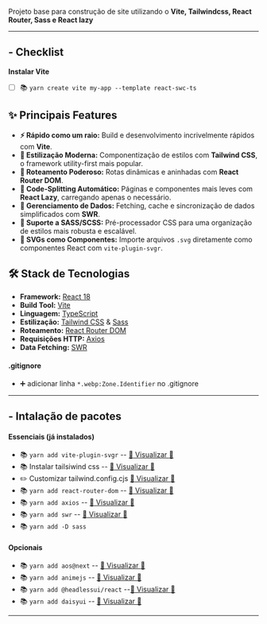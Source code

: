 Projeto base para construção de site utilizando o **Vite, Tailwindcss, React Router, Sass e React lazy**

---

## **- Checklist**

**Instalar Vite**

- [ ] :books: `yarn create vite my-app --template react-swc-ts`

## :sparkles: Principais Features

- **:zap: Rápido como um raio:** Build e desenvolvimento incrivelmente rápidos com **Vite**.
- **:nail_care: Estilização Moderna:** Componentização de estilos com **Tailwind CSS**, o framework utility-first mais popular.
- **:compass: Roteamento Poderoso:** Rotas dinâmicas e aninhadas com **React Router DOM**.
- **:jigsaw: Code-Splitting Automático:** Páginas e componentes mais leves com **React Lazy**, carregando apenas o necessário.
- **:arrows_counterclockwise: Gerenciamento de Dados:** Fetching, cache e sincronização de dados simplificados com **SWR**.
- **:art: Suporte a SASS/SCSS:** Pré-processador CSS para uma organização de estilos mais robusta e escalável.
- **:art: SVGs como Componentes:** Importe arquivos `.svg` diretamente como componentes React com `vite-plugin-svgr`.

## :hammer_and_wrench: Stack de Tecnologias

- **Framework:** [React 18](https://reactjs.org/)
- **Build Tool:** [Vite](https://vitejs.dev/)
- **Linguagem:** [TypeScript](https://www.typescriptlang.org/)
- **Estilização:** [Tailwind CSS](https://tailwindcss.com/) & [Sass](https://sass-lang.com/)
- **Roteamento:** [React Router DOM](https://reactrouter.com/en/main)
- **Requisições HTTP:** [Axios](https://axios-http.com/)
- **Data Fetching:** [SWR](https://swr.vercel.app/pt-BR)

#### **.gitignore**

- :heavy_plus_sign: adicionar linha `*.webp:Zone.Identifier` no .gitignore

---

## **- Intalação de pacotes**

#### **Essenciais (já instalados)**

- :books: `yarn add vite-plugin-svgr` -- [:eyes: Visualizar :link:](https://www.npmjs.com/package/vite-plugin-svgr)
- :books: Instalar tailsiwind css -- [:eyes: Visualizar :link:](https://tailwindcss.com/docs/installation/framework-guides)
- :pencil2: Customizar tailwind.config.cjs [:eyes: Visualizar :link:](https://github.com/joseonofre/todo-vitejs-projects/blob/main/tailwind.config.cjs)
- :books: `yarn add react-router-dom` -- [:eyes: Visualizar :link:](https://reactrouter.com/en/main)
- :books: `yarn add axios` -- [:eyes: Visualizar :link:](https://axios-http.com/)
- :books: `yarn add swr` -- [:eyes: Visualizar :link:](https://swr.vercel.app/pt-BR)
- :books: `yarn add -D sass`

#### **Opcionais**

- :books: `yarn add aos@next` -- [:eyes: Visualizar :link:](https://michalsnik.github.io/aos/)
- :books: `yarn add animejs` -- [:eyes: Visualizar :link:](https://animejs.com/documentation/#motionPath)
- :books: `yarn add @headlessui/react` --[:eyes: Visualizar :link:](https://headlessui.com/react/menu)
- :books: `yarn add daisyui` -- [:eyes: Visualizar :link:](https://daisyui.com/)

---
